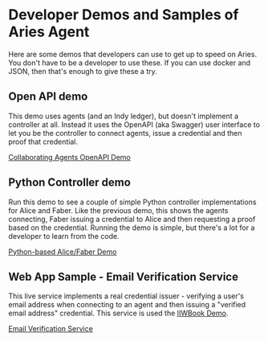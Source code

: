 # Developer Demos and Samples of Aries Agent

Here are some demos that developers can use to get up to speed on Aries. You don't have to be a developer to use these. If you can use docker and JSON, then that's enough to give these a try.

## Open API demo

This demo uses agents (and an Indy ledger), but doesn't implement a controller at all. Instead it uses the OpenAPI (aka Swagger) user interface to let you be the controller to connect agents, issue a credential and then proof that credential.

[Collaborating Agents OpenAPI Demo](/demo/AriesOpenAPIDemo.md)

## Python Controller demo

Run this demo to see a couple of simple Python controller implementations for Alice and Faber. Like the previous demo, this shows the agents connecting, Faber issuing a credential to Alice and then requesting a proof based on the credential. Running the demo is simple, but there's a lot for a developer to learn from the code.

[Python-based Alice/Faber Demo](/demo/README.md)

## Web App Sample - Email Verification Service

This live service implements a real credential issuer - verifying a user's email address when connecting to an agent and then issuing a "verified email address" credential. This service is used the [IIWBook Demo](https://vonx.io/how_to/iiwbook).

[Email Verification Service](https://github.com/bcgov/indy-email-verification)
